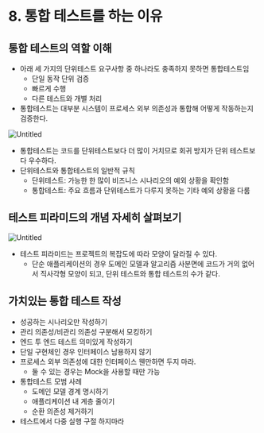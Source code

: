 # 8. 통합 테스트를 하는 이유

## 통합 테스트의 역할 이해

- 아래 세 가지의 단위테스트 요구사항 중 하나라도 충족하지 못하면 통합테스트임
    - 단일 동작 단위 검증
    - 빠르게 수행
    - 다른 테스트와 개별 처리
- 통합테스트는 대부분 시스템이 프로세스 외부 의존성과 통합해 어떻게 작동하는지 검증한다.

![Untitled](8%20%E1%84%90%E1%85%A9%E1%86%BC%E1%84%92%E1%85%A1%E1%86%B8%20%E1%84%90%E1%85%A6%E1%84%89%E1%85%B3%E1%84%90%E1%85%B3%E1%84%85%E1%85%B3%E1%86%AF%20%E1%84%92%E1%85%A1%E1%84%82%E1%85%B3%E1%86%AB%20%E1%84%8B%E1%85%B5%E1%84%8B%E1%85%B2%208a60e43e0a854b4c9546965c0ba258a9/Untitled.png)

- 통합테스트는 코드를 단위테스트보다 더 많이 거치므로 회귀 방지가 단위 테스트보다 우수하다.
- 단위테스트와 통합테스트의 일반적 규칙
    - 단위테스트: 가능한 한 많이 비즈니스 시나리오의 예외 상황을 확인함
    - 통합테스트: 주요 흐름과 단위테스트가 다루지 못하는 기타 예외 상황을 다룸

## 테스트 피라미드의 개념 자세히 살펴보기

![Untitled](8%20%E1%84%90%E1%85%A9%E1%86%BC%E1%84%92%E1%85%A1%E1%86%B8%20%E1%84%90%E1%85%A6%E1%84%89%E1%85%B3%E1%84%90%E1%85%B3%E1%84%85%E1%85%B3%E1%86%AF%20%E1%84%92%E1%85%A1%E1%84%82%E1%85%B3%E1%86%AB%20%E1%84%8B%E1%85%B5%E1%84%8B%E1%85%B2%208a60e43e0a854b4c9546965c0ba258a9/Untitled%201.png)

- 테스트 피라미드는 프로젝트의 복잡도에 따라 모양이 달라질 수 있다.
    - 단순 애플리케이션의 경우 도메인 모델과 알고리즘 사분면에 코드가 거의 없어서 직사각형 모양이 되고,  단위 테스트와 통합 테스트의 수가 같다.

## 가치있는 통합 테스트 작성

- 성공하는 시나리오만 작성하기
- 관리 의존성/비관리 의존성 구분해서 모킹하기
- 엔드 투 엔드 테스트 의미있게 작성하기
- 단일 구현체인 경우 인터페이스 남용하지 않기
- 프로세스 외부 의존성에 대한 인터페이스 웬만하면 두지 마라.
    - 둘 수 있는 경우는 Mock을 사용할 때만 가능
- 통합테스트 모범 사례
    - 도메인 모델 경계 명시하기
    - 애플리케이션 내 계층 줄이기
    - 순환 의존성 제거하기
- 테스트에서 다중 실행 구절 하지마라